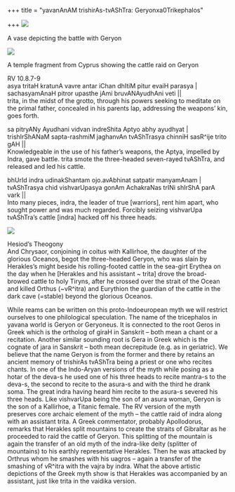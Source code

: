 +++
title = "yavanAnAM trishirAs-tvAShTra: Geryonxa0Trikephalos"

+++
[![](https://i1.wp.com/lh5.ggpht.com/_hjuA1bE0hBw/S_taiQjo67I/AAAAAAAABdA/ENMFjF92UOs/s800/herakles_geryon.jpg)](http://picasaweb.google.com/lh/photo/3IKX7tGFi6sbcfIKczDTVA?feat=embedwebsite)

A vase depicting the battle with Geryon

[![](https://i1.wp.com/lh4.ggpht.com/_hjuA1bE0hBw/S_taoHd8jpI/AAAAAAAABck/SaQtz2FbA_s/s800/Geryon_herakles1.jpg)](http://picasaweb.google.com/lh/photo/p-adMikA5DFjLUxZeX2wCA?feat=embedwebsite)

A temple fragment from Cyprus showing the cattle raid on Geryon

RV 10.8.7-9  
asya tritaH kratunA vavre antar iChan dhItiM pitur evaiH parasya |  
sachasyamAnaH pitror upasthe jAmi bruvANAyudhAni veti ||  
trita, in the midst of the grotto, through his powers seeking to
meditate on the primal father, concealed in his parents lap, addressing
the weapons’ kin, goes forth.

sa pitryANy Ayudhani vidvan indreShita Aptyo abhy ayudhyat |  
trishIrShANaM sapta-rashmiM jaghanvAn tvAShTrasya chinniH sasR^ije trito
gAH ||  
Knowledgeable in the use of his father’s weapons, the Aptya, impelled by
Indra, gave battle. trita smote the three-headed seven-rayed tvAShTra,
and released and led his cattle.

bhUrId indra udinakShantam ojo.avAbhinat satpatir manyamAnam |  
tvAShTrasya chid vishvarUpasya gonAm AchakraNas trINi shIrShA parA vark
||  
Into many pieces, indra, the leader of true \[warriors\], rent him
apart, who sought power and was much regarded. Forcibly seizing
vishvarUpa tvAShTra’s cattle \[indra\] hacked off his three heads.

[![](https://i0.wp.com/lh4.ggpht.com/_hjuA1bE0hBw/S_tk96Wt2hI/AAAAAAAABdI/kgABKMdN-_s/s800/geryon.jpg)](http://picasaweb.google.com/lh/photo/VpTLybXhhtskvuYXpZTT7w?feat=embedwebsite)

Hesiod’s Theogony  
And Chrysaor, conjoining in coitus with Kallirhoe, the daughter of the
glorious Oceanos, begot the three-headed Geryon, who was slain by
Herakles’s might beside his rolling-footed cattle in the sea-girt
Erythea on the day when he \[Herakles and his assistant \~ trita\] drove
the broad-browed cattle to holy Tiryns, after he crossed over the strait
of the Ocean and killed Orthus (\~vR^itra) and Eurythion the guardian of
the cattle in the dark cave (=stable) beyond the glorious Oceanos.

While reams can be written on this proto-Indoeuropean myth we will
restrict ourselves to one philological speculation. The name of the
tricephalos in yavana world is Geryon or Geryoneus. It is connected to
the root Geros in Greek which is the ortholog of giraH in Sanskrit –
both mean a chant or a recitation. Another similar sounding root is Gera
in Greek which is the cognate of jara in Sanskrit – both mean
decrepitude (e.g. as in geriatric). We believe that the name Geryon is
from the former and there by retains an ancient memory of trishirAs
tvAShTra being a priest or one who recites chants. In one of the
Indo-Aryan versions of the myth while posing as a hotar of the deva-s he
used one of his three heads to recite mantra-s to the deva-s, the second
to recite to the asura-s and with the third he drank soma. The great
indra having heard him recite to the asura-s severed his three heads.
Like vishvarUpa being the son of an asura woman, Geryon is the son of a
Kallirhoe, a Titanic female. The RV version of the myth preserves core
archaic element of the myth – the cattle raid of indra along with an
assistant trita. A Greek commentator, probably Apollodorus, remarks that
Herakles split mountains to create the straits of Gibraltar as he
proceeded to raid the cattle of Geryon. This splitting of the mountain
is again the transfer of an old myth of the indra-like deity (splitter
of mountains) to his earthly representative Herakles. Then he was
attacked by Orthrus whom he smashes with his uagros – again a transfer
of the smashing of vR^itra with the vajra by indra. What the above
artistic depictions of the Greek myth show is that Herakles was
accompanied by an assistant, just like trita in the vaidika version.

